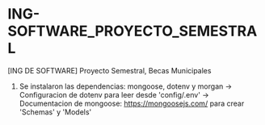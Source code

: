 # ING-SOFTWARE_PROYECTO_SEMESTRAL
[ING DE SOFTWARE] Proyecto Semestral, Becas Municipales


1. Se instalaron las dependencias: mongoose, dotenv y morgan
    -> Configuracion de dotenv para leer desde 'config/.env'
    -> Documentacion de mongoose: https://mongoosejs.com/ para crear 'Schemas' y 'Models'
    
